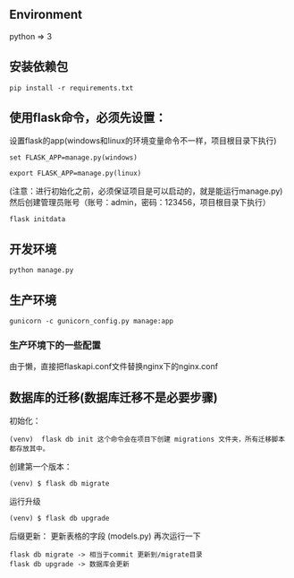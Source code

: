 ## Environment
python => 3



## 安装依赖包

    pip install -r requirements.txt



## 使用flask命令，必须先设置：

设置flask的app(windows和linux的环境变量命令不一样，项目根目录下执行)

    set FLASK_APP=manage.py(windows)

    export FLASK_APP=manage.py(linux)

(注意：进行初始化之前，必须保证项目是可以启动的，就是能运行manage.py)
然后创建管理员账号（账号：admin，密码：123456，项目根目录下执行）

    flask initdata


## 开发环境

    python manage.py


## 生产环境

    gunicorn -c gunicorn_config.py manage:app


### 生产环境下的一些配置
由于懒，直接把flaskapi.conf文件替换nginx下的nginx.conf



## 数据库的迁移(数据库迁移不是必要步骤)

初始化：

    (venv)  flask db init 这个命令会在项目下创建 migrations 文件夹，所有迁移脚本都存放其中。


创建第一个版本：

    (venv) $ flask db migrate


运行升级

    (venv) $ flask db upgrade

后缀更新：
更新表格的字段 (models.py)
再次运行一下

    flask db migrate -> 相当于commit 更新到/migrate目录
    flask db upgrade -> 数据库会更新